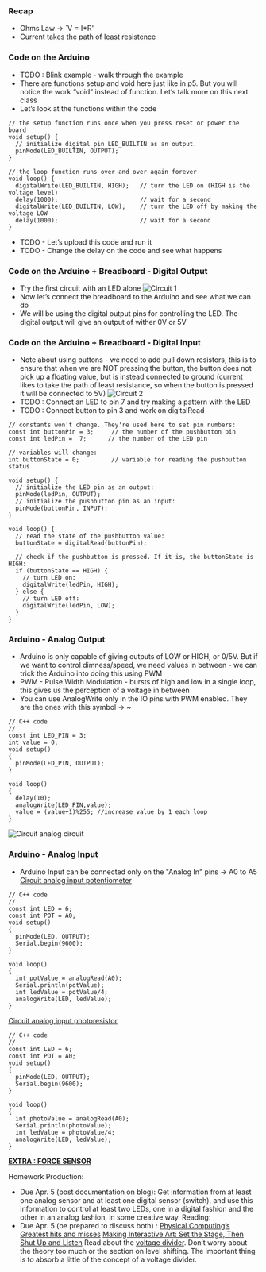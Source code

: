 ### Recap
* Ohms Law -> `V = I*R'
* Current takes the path of least resistence


### Code on the Arduino 
* TODO : Blink example - walk through the example
* There are functions setup and void here just like in p5. But you will notice the work “void” instead of function. Let’s talk more on this next class
* Let’s look at the functions within the code
```
// the setup function runs once when you press reset or power the board
void setup() {
  // initialize digital pin LED_BUILTIN as an output.
  pinMode(LED_BUILTIN, OUTPUT);
}
```
```
// the loop function runs over and over again forever
void loop() {
  digitalWrite(LED_BUILTIN, HIGH);   // turn the LED on (HIGH is the voltage level)
  delay(1000);                       // wait for a second
  digitalWrite(LED_BUILTIN, LOW);    // turn the LED off by making the voltage LOW
  delay(1000);                       // wait for a second
}
```
* TODO - Let’s upload this code and run it
* TODO - Change the delay on the code and see what happens

### Code on the Arduino + Breadboard - Digital Output
* Try the first circuit with an LED alone
![Circuit 1](https://raw.githubusercontent.com/MathuraMG/IntroductionToInteractiveMedia/master/Week8/images/3.png)
* Now let’s connect the breadboard to the Arduino and see what we can do
* We will be using the digital output pins for controlling the LED. The digital output will give an output of wither 0V or 5V

### Code on the Arduino + Breadboard - Digital Input
* Note about using buttons - we need to add pull down resistors, this is to ensure that when we are NOT pressing the button, the button does not pick up a floating value, but is instead connected to ground (current likes to take the path of least resistance, so when the button is pressed it will be connected to 5V)
![Circuit 2](https://raw.githubusercontent.com/MathuraMG/IntroductionToInteractiveMedia/master/Week8/images/4.png)
* TODO : Connect an LED to pin 7 and try making a pattern with the LED
* TODO : Connect button to pin 3 and work on digitalRead
```
// constants won't change. They're used here to set pin numbers:
const int buttonPin = 3;     // the number of the pushbutton pin
const int ledPin =  7;      // the number of the LED pin

// variables will change:
int buttonState = 0;         // variable for reading the pushbutton status

void setup() {
  // initialize the LED pin as an output:
  pinMode(ledPin, OUTPUT);
  // initialize the pushbutton pin as an input:
  pinMode(buttonPin, INPUT);
}

void loop() {
  // read the state of the pushbutton value:
  buttonState = digitalRead(buttonPin);

  // check if the pushbutton is pressed. If it is, the buttonState is HIGH:
  if (buttonState == HIGH) {
    // turn LED on:
    digitalWrite(ledPin, HIGH);
  } else {
    // turn LED off:
    digitalWrite(ledPin, LOW);
  }
}
```

### Arduino - Analog Output
* Arduino is only capable of giving outputs of LOW or HIGH, or 0/5V. But if we want to control dimness/speed, we need values in between - we can trick the Arduino into doing this using PWM
* PWM - Pulse Width Modulation - bursts of high and low in a single loop, this gives us the perception of a voltage in between
* You can use AnalogWrite only in the IO pins with PWM enabled. They are the ones with this symbol  -> ~
```
// C++ code
//
const int LED_PIN = 3;
int value = 0;
void setup()
{
  pinMode(LED_PIN, OUTPUT);
}

void loop()
{
  delay(10);
  analogWrite(LED_PIN,value);
  value = (value+1)%255; //increase value by 1 each loop
}
```
![Circuit analog circuit](https://github.com/MathuraMG/IntroductionToInteractiveMedia/blob/master/Week9/analogOutput.png)


### Arduino - Analog Input
* Arduino Input can be connected only on the "Analog In" pins -> A0 to A5
[Circuit analog input potentiometer](https://www.tinkercad.com/dashboard?type=circuits&collection=designs)
```
// C++ code
//
const int LED = 6;
const int POT = A0;
void setup()
{
  pinMode(LED, OUTPUT);
  Serial.begin(9600);
}

void loop()
{
  int potValue = analogRead(A0);
  Serial.println(potValue);
  int ledValue = potValue/4;
  analogWrite(LED, ledValue);
}
```

[Circuit analog input photoresistor](https://www.tinkercad.com/things/29W69mkjFZd-analog-input-1)
```
// C++ code
//
const int LED = 6;
const int POT = A0;
void setup()
{
  pinMode(LED, OUTPUT);
  Serial.begin(9600);
}

void loop()
{
  int photoValue = analogRead(A0);
  Serial.println(photoValue);
  int ledValue = photoValue/4;
  analogWrite(LED, ledValue);
}
```

**[EXTRA : FORCE SENSOR](https://www.tinkercad.com/things/cGmcyMVPNht)** 

Homework
Production:
* Due Apr. 5 (post documentation on blog): Get information from at least one analog sensor and at least one digital sensor (switch), and use this information to control at least two LEDs, one in a digital fashion and the other in an analog fashion, in some creative way.
Reading:
* Due Apr. 5 (be prepared to discuss both)  :
[Physical Computing’s Greatest hits and misses](https://www.tigoe.com/blog/category/physicalcomputing/176/)
[Making Interactive Art: Set the Stage, Then Shut Up and Listen](https://www.tigoe.com/blog/category/physicalcomputing/405/)
Read about the [voltage divider](https://learn.sparkfun.com/tutorials/voltage-dividers). Don’t worry about the theory too much or the section on level shifting. The important thing is to absorb a little of the concept of a voltage divider.
